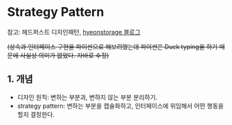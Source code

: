 # Strategy Pattern

참고: 헤드퍼스트 디자인패턴, [hyeonstorage 블로그](http://hyeonstorage.tistory.com/m/post/146)

~~(상속과 인터페이스 구현을 파이썬으로 해보려했는데 파이썬은 Duck typing을 하기 때문에 사실상 의미가 없었다. 자바로 수정)~~

## 1. 개념

- 디자인 원칙: 변하는 부분과, 변하지 않는 부분 분리하기.
- strategy pattern: 변하는 부분을 캡슐화하고, 인터페이스에 위임해서 어떤 행동을 할지 결정한다.

